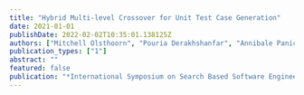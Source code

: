 ```yaml
---
title: "Hybrid Multi-level Crossover for Unit Test Case Generation"
date: 2021-01-01
publishDate: 2022-02-02T10:35:01.138125Z
authors: ["Mitchell Olsthoorn", "Pouria Derakhshanfar", "Annibale Panichella"]
publication_types: ["1"]
abstract: ""
featured: false
publication: "*International Symposium on Search Based Software Engineering*"
---
```



